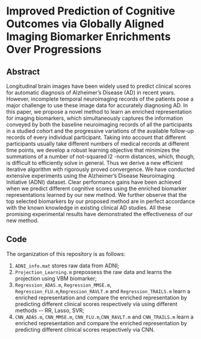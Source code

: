 # Improved Prediction of Cognitive Outcomes via Globally Aligned Imaging Biomarker Enrichments Over Progressions

## Abstract
Longitudinal brain images have been widely used to predict clinical scores for automatic diagnosis of Alzheimer’s
Disease (AD) in recent years. However, incomplete temporal neuroimaging records of the patients pose a major challenge
to use these image data for accurately diagnosing AD. 
In this paper, we propose a novel method to learn an enriched representation for imaging biomarkers, which simultaneously
captures the information conveyed by both the baseline neuroimaging records of all the participants in a studied cohort and
the progressive variations of the available follow-up records of every individual participant. 
Taking into account that different participants usually take different numbers of medical records at different time points, we develop a robust learning objective that
minimizes the summations of a number of not-squared l2 -norm distances, which, though, is difficult to efficiently solve in general.
Thus we derive a new efficient iterative algorithm with rigorously proved convergence. We have conducted extensive experiments
using the Alzheimer’s Disease Neuroimaging Initiative (ADNI) dataset. 
Clear performance gains have been achieved when we predict different cognitive scores using the enriched biomarker
representations learned by our new method. We further observe that the top selected biomarkers by our proposed method are
in perfect accordance with the known knowledge in existing clinical AD studies. All these promising experimental results have
demonstrated the effectiveness of our new method.

## Code

The organization of this repository is as follows:
1. `ADNI_info.mat` stores raw data from ADNI;
2. `Projection_Learning.m` prepossess the raw data and learns the projection using VBM biomarker;
3. `Regression_ADAS.m`, `Regression_MMSE.m`, `Regression_FLU.m`,`Regression_RAVLT.m` and `Regression_TRAILS.m` learn a enriched representation and compare the enriched  representation by predicting different clinical scores respectively via using different methods -- RR, Lasso, SVR;
4. `CNN_ADAS.m`, `CNN_MMSE.m`, `CNN_FLU.m`,`CNN_RAVLT.m` and `CNN_TRAILS.m` learn a enriched representation and compare the enriched representation by predicting different clinical scores respectively via CNN.
